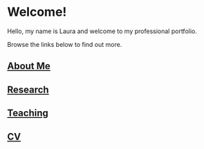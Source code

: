 # Welcome!
Hello, my name is Laura and welcome to my professional portfolio. 

Browse the links below to find out more. 

## [About Me](lerober4.github.io/aboutme)

## [Research](lerober4.github.io/research)

## [Teaching](lerober4.github.io/teaching)

## [CV](https://www.dropbox.com/s/9hwr6blgchw4z18/CV.LauraRoberts.3.12.pdf?dl=0)

